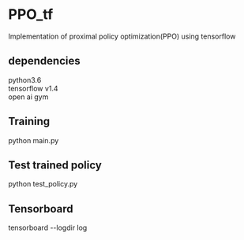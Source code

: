 # PPO_tf
Implementation of proximal policy optimization(PPO) using tensorflow

## dependencies
python3.6\
tensorflow v1.4\
open ai gym

## Training
python main.py 

## Test trained policy
python test_policy.py

## Tensorboard
tensorboard --logdir log
